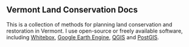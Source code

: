 ## Vermont Land Conservation Docs  

This is a collection of methods for planning land conservation and restoration in Vermont. I use open-source or freely available software, including [Whitebox](https://www.whiteboxgeo.com/manual/wbt_book/intro.html), [Google Earth Engine](https://earthengine.google.com/), [QGIS](https://qgis.org/en/site/) and [PostGIS](https://postgis.net/).    
